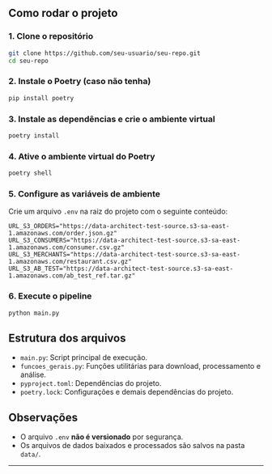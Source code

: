 ## Como rodar o projeto

### 1. Clone o repositório

```sh
git clone https://github.com/seu-usuario/seu-repo.git
cd seu-repo
```

### 2. Instale o Poetry (caso não tenha)

```sh
pip install poetry
```

### 3. Instale as dependências e crie o ambiente virtual

```sh
poetry install
```

### 4. Ative o ambiente virtual do Poetry

```sh
poetry shell
```

### 5. Configure as variáveis de ambiente

Crie um arquivo `.env` na raiz do projeto com o seguinte conteúdo:

```
URL_S3_ORDERS="https://data-architect-test-source.s3-sa-east-1.amazonaws.com/order.json.gz"
URL_S3_CONSUMERS="https://data-architect-test-source.s3-sa-east-1.amazonaws.com/consumer.csv.gz"
URL_S3_MERCHANTS="https://data-architect-test-source.s3-sa-east-1.amazonaws.com/restaurant.csv.gz"
URL_S3_AB_TEST="https://data-architect-test-source.s3-sa-east-1.amazonaws.com/ab_test_ref.tar.gz"
```

### 6. Execute o pipeline

```sh
python main.py
```

## Estrutura dos arquivos

- `main.py`: Script principal de execução.
- `funcoes_gerais.py`: Funções utilitárias para download, processamento e análise.
- `pyproject.toml`: Dependências do projeto.
- `poetry.lock`: Configurações e demais dependências do projeto.

## Observações

- O arquivo `.env` **não é versionado** por segurança.
- Os arquivos de dados baixados e processados são salvos na pasta `data/`.

---